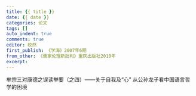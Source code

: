 ```yaml
---
title: {{ title }}
date: {{ date }}
categories: 论文
tags: []
auto_indent: true
comments: true
editor: 皎然
first_publish: 《学海》2007年6期
from_other: 《儒家伦理新批判》重庆出版社2010年
excerpt:
---
```

牟宗三对康德之误读举要（之四）——关于自我及“心”
从公孙龙子看中国语言哲学的困境
